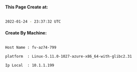 
   
#### This Page Create at:

```bash

2022-01-24 - 23:37:32 UTC

```

#### Create By Machine:

```bash

Host Name : fv-az74-799

platform  : Linux-5.11.0-1027-azure-x86_64-with-glibc2.31

Ip Local  : 10.1.1.199

```

